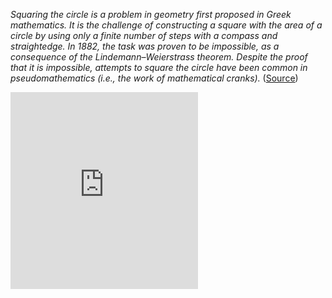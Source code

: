 <!-- quote -->
*Squaring the circle is a problem in geometry first proposed in Greek mathematics. It is the challenge of constructing a square with the area of a circle by using only a finite number of steps with a compass and straightedge. In 1882, the task was proven to be impossible, as a consequence of the Lindemann–Weierstrass theorem. Despite the proof that it is impossible, attempts to square the circle have been common in pseudomathematics (i.e., the work of mathematical cranks).* ([Source](https://en.wikipedia.org/wiki/Squaring_the_circle))


<iframe width="min(315,100wh)" height="315" scrolling="no" frameborder="no" allow="autoplay" src="https://w.soundcloud.com/player/?url=https%3A//api.soundcloud.com/tracks/1333827193&color=%23ff5500&auto_play=false&hide_related=false&show_comments=true&show_user=true&show_reposts=false&show_teaser=true&visual=true"></iframe>